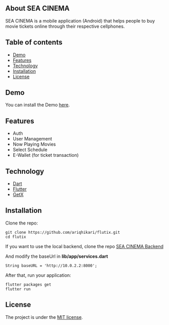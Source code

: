 ## About SEA CINEMA

SEA CINEMA is a mobile application (Android) that helps people to buy movie tickets online through their respective cellphones.

## Table of contents

- [Demo](#demo)
- [Features](#features)
- [Technology](#technology)
- [Installation](#installation)
- [License](#license)

## Demo

You can install the Demo [here](https://github.com/ariqhikari/sea-cinema-frontend/blob/main/seacinema.apk).

## Features

- Auth
- User Management
- Now Playing Movies
- Select Schedule
- E-Wallet (for ticket transaction)

## Technology

- [Dart](https://dart.dev/)
- [Flutter](https://flutter.dev/)
- [GetX](https://pub.dev/packages/get/)

## Installation

Clone the repo:

```shell
git clone https://github.com/ariqhikari/flutix.git
cd flutix
```

If you want to use the local backend, clone the repo [SEA CINEMA Backend](https://github.com/ariqhikari/sea-cinema-backend)

And modify the baseUrl in **lib/app/services.dart**

```shell
String baseURL = 'http://10.0.2.2:8000';
```

After that, run your application:

```shell
flutter packages get
flutter run
```

## License

The project is under the [MIT license](https://github.com/ariqhikari/sea-cinema-frontend/blob/main/LICENSE).
